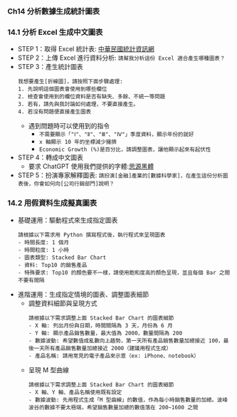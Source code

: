 ### Ch14 分析數據生成統計圖表

### 14.1 分析 Excel 生成中文圖表

- STEP 1：取得 Excel 統計表: [中華民國統計資訊網](https://www.stat.gov.tw/)
- STEP 2：上傳 Excel 進行資料分析: `請幫我分析這份 Excel 適合產生哪種圖表？`
- STEP 3：產生統計圖表
    ```
    我想要產生[折線圖]，請按照下面步驟處理:
    1. 先說明這個圖表會使用到哪些欄位
    2. 檢查會使用到的欄位資料是否有缺失、多餘、不統一等問題
    3. 若有，請先與我討論如何處理，不要直接產生。
    4. 若沒有問題便直接產生圖表
    ```
    - 遇到問題時可以使用到的指令
        - `不需要顯示「"Ⅰ"、"Ⅱ"、"Ⅲ"、"Ⅳ"」季度資料，顯示年份的就好`
        - `x 軸顯示 10 年的坐標減少擁擠`
        - `Economic Growth (%)是百分比，請調整圖表，讓他顯示起來有起伏性`
- STEP 4：轉成中文圖表
    - 要求 ChatGPT 使用我們提供的字體:[思源黑體](https://fonts.google.com/noto/specimen/Noto+Sans+TC)
- STEP 5：扮演專家解釋圖表: `請扮演[金融]產業的[數據科學家]，在產生這份分析圖表後，你會如何向[公司行銷部門]說明？`

### 14.2 用假資料生成擬真圖表

- 基礎運用：驅動程式來生成指定圖表
    ```
    請根據以下需求用 Python 撰寫程式後，執行程式來呈現圖表
    - 時間長度: 1 個月
    - 時間粒度: 1 小時
    - 圖表類型: Stacked Bar Chart
    - 資料: Top10 的銷售產品
    - 特殊要求: Top10 的顏色要不一樣，請使用飽和度高的顏色呈現，並且每個 Bar 之間不要有間隔
    ```
- 進階運用：生成指定情境的圖表、調整圖表細節
    - 調整資料細節與呈現方式
        ```
        請根據以下需求調整上面 Stacked Bar Chart 的圖表細節 
        - X 軸: 列出月份與日期，時間間隔為 3 天，月份為 6 月 
        - Y 軸: 顯示產品銷售數量，最大值為 2000，數量間隔為 200 
        - 數據波動: 希望數值成亂數向上趨勢，第一天所有產品銷售數量加總接近 100，最後一天所有產品銷售數量加總接近 2000（建議用程式生成） 
        - 產品名稱: 請用常見的電子產品來示意（ex: iPhone、notebook）
        ```
    - 呈現 M 型曲線
        ```
        請根據以下需求調整上面 Stacked Bar Chart 的圖表細節
        - X 軸、Y 軸、產品名稱使用既有設定
        - 數據波動: 先用程式生成「M 型曲線」的數值，作為每小時銷售數量的加總。波峰波谷的數據不要太極端，希望銷售數量加總的數值落在 200~1600 之間
        ```
